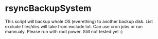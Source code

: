 # rsyncBackupSystem
This script will backup whole OS (everething) to another backup disk.
List exclude files/dirs will take from exclude.txt.
Can use cron jobs or run mannualy.
Please run with root power.
Still not tested yet :)
